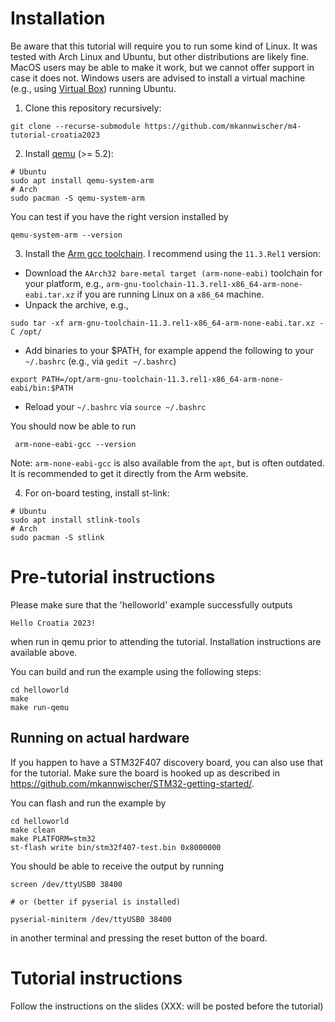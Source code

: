 # Installation
Be aware that this tutorial will require you to run some kind of Linux.
It was tested with Arch Linux and Ubuntu, but other distributions are likely
fine. MacOS users may be able to make it work, but we cannot offer support
in case it does not.
Windows users are advised to install a virtual machine (e.g., using
[Virtual Box](https://www.virtualbox.org/)) running Ubuntu.


1) Clone this repository recursively:
```
git clone --recurse-submodule https://github.com/mkannwischer/m4-tutorial-croatia2023
```

2) Install [qemu](https://www.qemu.org/) (>= 5.2):
```
# Ubuntu
sudo apt install qemu-system-arm
# Arch
sudo pacman -S qemu-system-arm
```

You can test if you have the right version installed by
```
qemu-system-arm --version
```

3) Install the [Arm gcc toolchain](https://developer.arm.com/downloads/-/arm-gnu-toolchain-downloads).
I recommend using the `11.3.Rel1` version: 
 - Download the `AArch32 bare-metal target (arm-none-eabi)` toolchain for your platform, e.g., `arm-gnu-toolchain-11.3.rel1-x86_64-arm-none-eabi.tar.xz` if you are running Linux on a `x86_64` machine.
 - Unpack the archive, e.g.,
```
sudo tar -xf arm-gnu-toolchain-11.3.rel1-x86_64-arm-none-eabi.tar.xz -C /opt/
```
 - Add binaries to your $PATH, for example append the following to your `~/.bashrc` (e.g., via `gedit ~/.bashrc`)
```
export PATH=/opt/arm-gnu-toolchain-11.3.rel1-x86_64-arm-none-eabi/bin:$PATH
```
  - Reload your `~/.bashrc` via `source ~/.bashrc`

You should now be able to run
```
 arm-none-eabi-gcc --version
```

Note: `arm-none-eabi-gcc` is also available from the `apt`, but is often outdated.
It is recommended to get it directly from the Arm website.

4) For on-board testing, install st-link:
```
# Ubuntu
sudo apt install stlink-tools
# Arch
sudo pacman -S stlink
```

# Pre-tutorial instructions

Please make sure that the 'helloworld' example successfully outputs
```
Hello Croatia 2023!
```
when run in qemu prior to attending the tutorial.
Installation instructions are available above.

You can build and run the example using the following steps:
```
cd helloworld
make
make run-qemu
```

## Running on actual hardware

If you happen to have a STM32F407 discovery board, you can also use that for the
tutorial.
Make sure the board is hooked up as described in https://github.com/mkannwischer/STM32-getting-started/.

You can flash and run the example by
```
cd helloworld
make clean
make PLATFORM=stm32
st-flash write bin/stm32f407-test.bin 0x8000000
```

You should be able to receive the output by running
```
screen /dev/ttyUSB0 38400

# or (better if pyserial is installed)

pyserial-miniterm /dev/ttyUSB0 38400
```
in another terminal and pressing the reset button of the board.

# Tutorial instructions

Follow the instructions on the slides (XXX: will be posted before the tutorial)
